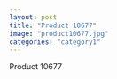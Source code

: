 ```yaml
---
layout: post
title: "Product 10677"
image: "product10677.jpg"
categories: "category1"
---
```

Product 10677
